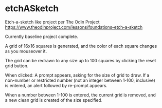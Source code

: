 # etchASketch
Etch-a-sketch like project per The Odin Project
https://www.theodinproject.com/lessons/foundations-etch-a-sketch

Currently baseline project complete.

A grid of 16x16 squares is generated, and the color of each square 
changes as you mouseover it.

The grid can be redrawn to any size up to 100 squares by clicking
the reset grid button.

When clicked: A prompt appears, asking for the size of grid to draw. 
If a non-number or restricted number (not an integer between 1-100, 
inclusive) is entered, an alert followed by re-prompt appears.

When a number between 1-100 is entered, the current grid is removed, 
and a new clean grid is created of the size specified.